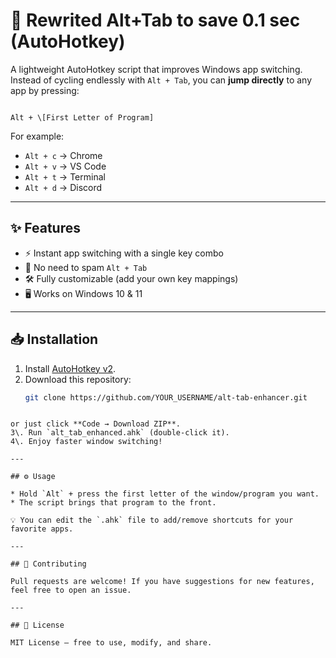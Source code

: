 # 🔄 Rewrited Alt+Tab to save 0.1 sec (AutoHotkey)

A lightweight AutoHotkey script that improves Windows app switching.  
Instead of cycling endlessly with `Alt + Tab`, you can **jump directly** to any app by pressing:

```

Alt + \[First Letter of Program]

````

For example:
- `Alt + c` → Chrome
- `Alt + v` → VS Code
- `Alt + t` → Terminal
- `Alt + d` → Discord

---

## ✨ Features
- ⚡ Instant app switching with a single key combo
- 🎯 No need to spam `Alt + Tab`
- 🛠️ Fully customizable (add your own key mappings)
- 🖥️ Works on Windows 10 & 11

---

## 📥 Installation
1. Install [AutoHotkey v2](https://www.autohotkey.com/).
2. Download this repository:
   ```bash
   git clone https://github.com/YOUR_USERNAME/alt-tab-enhancer.git
````

or just click **Code → Download ZIP**.
3\. Run `alt_tab_enhanced.ahk` (double-click it).
4\. Enjoy faster window switching!

---

## ⚙️ Usage

* Hold `Alt` + press the first letter of the window/program you want.
* The script brings that program to the front.

💡 You can edit the `.ahk` file to add/remove shortcuts for your favorite apps.

---

## 🚀 Contributing

Pull requests are welcome! If you have suggestions for new features, feel free to open an issue.

---

## 📜 License

MIT License – free to use, modify, and share.
